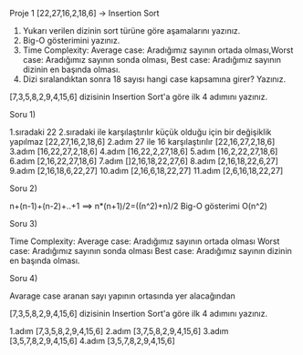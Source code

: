 Proje 1
[22,27,16,2,18,6] -> Insertion Sort

1) Yukarı verilen dizinin sort türüne göre aşamalarını yazınız.
2) Big-O gösterimini yazınız.
3) Time Complexity: Average case: Aradığımız sayının ortada olması,Worst case: Aradığımız sayının sonda olması, Best case: Aradığımız sayının dizinin en başında olması.
4) Dizi sıralandıktan sonra 18 sayısı hangi case kapsamına girer? Yazınız.


[7,3,5,8,2,9,4,15,6] dizisinin Insertion Sort'a göre ilk 4 adımını yazınız.


Soru 1) 

1.sıradaki 22 2.sıradaki ile karşılaştırılır küçük olduğu için bir değişiklik yapılmaz
[22,27,16,2,18,6]
2.adım 27 ile 16 karşılaştırılır 
[22,16,27,2,18,6]
3.adım
[16,22,27,2,18,6]
4.adım
[16,22,2,27,18,6]
5.adım
[16,2,22,27,18,6]
6.adım
[2,16,22,27,18,6]
7.adım
[]2,16,18,22,27,6]
8.adım
[2,16,18,22,6,27]
9.adım
[2,16,18,6,22,27]
10.adım
[2,16,6,18,22,27]
11.adım
[2,6,16,18,22,27]

Soru 2)

n+(n-1)+(n-2)+..+1  ==> n*(n+1)/2=((n^2)+n)/2   Big-O gösterimi O(n^2)

Soru 3)

Time Complexity: 
Average case: Aradığımız sayının ortada olması
Worst case: Aradığımız sayının sonda olması
Best case: Aradığımız sayının dizinin en başında olması.

Soru 4)

Avarage case aranan sayı yapının ortasında yer alacağından



[7,3,5,8,2,9,4,15,6] dizisinin Insertion Sort'a göre ilk 4 adımını yazınız.

1.adım [7,3,5,8,2,9,4,15,6]
2.adım [3,7,5,8,2,9,4,15,6]
3.adım [3,5,7,8,2,9,4,15,6]
4.adım [3,5,7,8,2,9,4,15,6]
